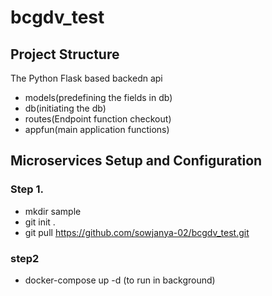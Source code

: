 # bcgdv_test


## Project Structure
The Python Flask based backedn api
  * models(predefining the fields in db)
  * db(initiating the db)
  * routes(Endpoint function checkout)
  * appfun(main application functions)

## Microservices Setup and Configuration

### Step 1.
   * mkdir sample
   * git init .
   * git pull  https://github.com/sowjanya-02/bcgdv_test.git
   
### step2
 * docker-compose up -d (to run in background)




